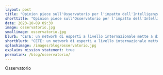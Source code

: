 ```yaml
---
layout: post
title: "Opinion piece sull'Osservatorio per l'impatto dell'Intelligenza Artificiale sul mondo del lavoro"
shorttitle: "Opinion piece sull'Osservatorio per l'impatto dell'Intelligenza Artificiale sul mondo del lavoro"
date: 2023-10-09 09:30
image: osservatorio.jpg
smallimage: osservatorio.jpg
blurb: "CETE: un network di esperti a livello internazionale mette a disposizione le proprie skills per la societa` Italiana"
shortblurb: "CETE: un network di esperti a livello internazionale mette a disposizione le proprie skills per la societa` Italiana"
splashimage: /images/blog/osservatorio.jpg
explains_mission_statement: true
permalink: /blog/osservatorio/
---
```


Osservatorio